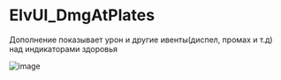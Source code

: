 # ElvUI_DmgAtPlates
Дополнение показывает урон и другие ивенты(диспел, промах и т.д) над индикаторами здоровья

![image](https://user-images.githubusercontent.com/84588274/196123951-92720d19-d8bf-44ab-8cbb-765d5e32b004.png)

